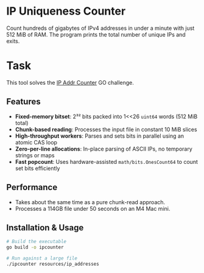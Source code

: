 # IP Uniqueness Counter
Count hundreds of gigabytes of IPv4 addresses in under a minute with just 512 MiB of RAM.
The program prints the total number of unique IPs and exits.

# Task
This tool solves the [IP Addr Counter](https://github.com/Ecwid/new-job/blob/master/IP-Addr-Counter-GO.md) GO challenge.

## Features
- **Fixed-memory bitset**: 2³² bits packed into 1<<26 `uint64` words (512 MiB total)
- **Chunk-based reading**: Processes the input file in constant 10 MiB slices
- **High-throughput workers**: Parses and sets bits in parallel using an atomic CAS loop
- **Zero-per-line allocations**: In-place parsing of ASCII IPs, no temporary strings or maps
- **Fast popcount**: Uses hardware-assisted `math/bits.OnesCount64` to count set bits efficiently

## Performance
- Takes about the same time as a pure chunk-read approach.
- Processes a 114GB file under 50 seconds on an M4 Mac mini.

## Installation & Usage
```bash
# Build the executable
go build -o ipcounter

# Run against a large file
./ipcounter resources/ip_addresses
